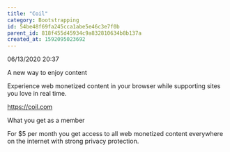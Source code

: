 ```yaml
---
title: "Coil"
category: Bootstrapping
id: 54be48f69fa245cca1abe5e46c3e7f0b
parent_id: 818f455d45934c9a832810634b8b137a
created_at: 1592095023692
---
```


06/13/2020 20:37

A new way to enjoy content

Experience web monetized content in your browser while supporting sites you love in real time.

https://coil.com


What you get as a member

For $5 per month you get access to all web monetized content everywhere on the internet with strong privacy protection.

                